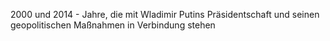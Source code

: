 2000 und 2014 - Jahre, die mit Wladimir Putins Präsidentschaft und seinen geopolitischen Maßnahmen in Verbindung stehen